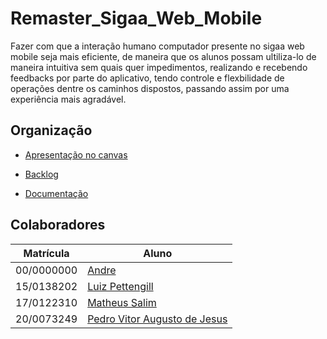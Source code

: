 # Remaster_Sigaa_Web_Mobile

Fazer com que a interação humano computador presente no sigaa web mobile seja mais eficiente, de maneira que os alunos possam ultiliza-lo de maneira intuitiva sem quais quer impedimentos, realizando e recebendo feedbacks por parte do aplicativo, tendo controle e flexbilidade de operações dentre os caminhos dispostos, passando assim por uma experiência mais agradável.


## Organização

- [Apresentação no canvas](https://www.canva.com/design/DAFEbzFUTfU/kV6DxPYuZHwM3o5jq7tz5w/view?utm_content=DAFEbzFUTfU&utm_campaign=designshare&utm_medium=link2&utm_source=sharebutton)

- [Backlog](https://github.com/Peedrooo/Remaster_Sigaa_Web_Mobile/wiki/Product-backlog)

- [Documentação](https://github.com/Peedrooo/Remaster_Sigaa_Web_Mobile)

## Colaboradores

| Matrícula | Aluno |
| -- | -- |
| 00/0000000 | [Andre](https://github.com/andremralves) |
| 15/0138202 | [Luiz Pettengill](https://github.com/luizpettengill)
| 17/0122310 | [Matheus Salim](https://github.com/matheussalimdeoliveira) |
| 20/0073249 | [Pedro Vitor Augusto de Jesus](https://github.com/Peedrooo) |
